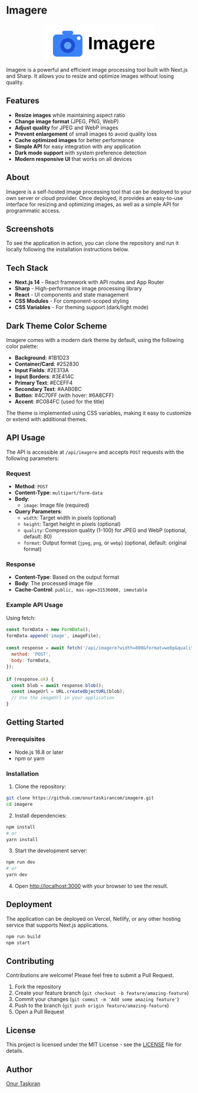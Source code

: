 # Imagere

<div align="center">
  <img src="./public/imagere-logo.svg" width="300" alt="Imagere logo" />
</div>

Imagere is a powerful and efficient image processing tool built with Next.js and Sharp. It allows you to resize and optimize images without losing quality.

## Features

- **Resize images** while maintaining aspect ratio
- **Change image format** (JPEG, PNG, WebP)
- **Adjust quality** for JPEG and WebP images
- **Prevent enlargement** of small images to avoid quality loss
- **Cache optimized images** for better performance
- **Simple API** for easy integration with any application
- **Dark mode support** with system preference detection
- **Modern responsive UI** that works on all devices

## About

Imagere is a self-hosted image processing tool that can be deployed to your own server or cloud provider. Once deployed, it provides an easy-to-use interface for resizing and optimizing images, as well as a simple API for programmatic access.

## Screenshots

To see the application in action, you can clone the repository and run it locally following the installation instructions below.

## Tech Stack

- **Next.js 14** - React framework with API routes and App Router
- **Sharp** - High-performance image processing library
- **React** - UI components and state management
- **CSS Modules** - For component-scoped styling
- **CSS Variables** - For theming support (dark/light mode)

## Dark Theme Color Scheme

Imagere comes with a modern dark theme by default, using the following color palette:

- **Background**: #1B1D23
- **Container/Card**: #252830
- **Input Fields**: #2E313A
- **Input Borders**: #3E414C
- **Primary Text**: #ECEFF4
- **Secondary Text**: #AAB0BC
- **Button**: #4C70FF (with hover: #6A8CFF)
- **Accent**: #C084FC (used for the title)

The theme is implemented using CSS variables, making it easy to customize or extend with additional themes.

## API Usage

The API is accessible at `/api/imagere` and accepts `POST` requests with the following parameters:

### Request

- **Method**: `POST`
- **Content-Type**: `multipart/form-data`
- **Body**:
  - `image`: Image file (required)
- **Query Parameters**:
  - `width`: Target width in pixels (optional)
  - `height`: Target height in pixels (optional)
  - `quality`: Compression quality (1-100) for JPEG and WebP (optional, default: 80)
  - `format`: Output format (`jpeg`, `png`, or `webp`) (optional, default: original format)

### Response

- **Content-Type**: Based on the output format
- **Body**: The processed image file
- **Cache-Control**: `public, max-age=31536000, immutable`

### Example API Usage

Using fetch:

```js
const formData = new FormData();
formData.append('image', imageFile);

const response = await fetch('/api/imagere?width=800&format=webp&quality=85', {
  method: 'POST',
  body: formData,
});

if (response.ok) {
  const blob = await response.blob();
  const imageUrl = URL.createObjectURL(blob);
  // Use the imageUrl in your application
}
```

## Getting Started

### Prerequisites

- Node.js 16.8 or later
- npm or yarn

### Installation

1. Clone the repository:
```bash
git clone https://github.com/onurtaskirancom/imagere.git
cd imagere
```

2. Install dependencies:
```bash
npm install
# or
yarn install
```

3. Start the development server:
```bash
npm run dev
# or
yarn dev
```

4. Open [http://localhost:3000](http://localhost:3000) with your browser to see the result.

## Deployment

The application can be deployed on Vercel, Netlify, or any other hosting service that supports Next.js applications.

```bash
npm run build
npm start
```

## Contributing

Contributions are welcome! Please feel free to submit a Pull Request.

1. Fork the repository
2. Create your feature branch (`git checkout -b feature/amazing-feature`)
3. Commit your changes (`git commit -m 'Add some amazing feature'`)
4. Push to the branch (`git push origin feature/amazing-feature`)
5. Open a Pull Request

## License

This project is licensed under the MIT License - see the [LICENSE](LICENSE) file for details.

## Author

[Onur Taşkıran](https://onurtaskiran.com)
